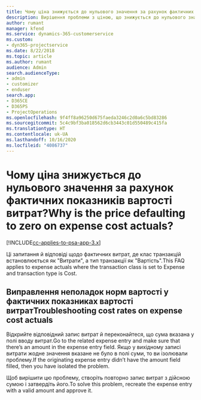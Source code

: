 ```yaml
---
title: Чому ціна знижується до нульового значення за рахунок фактичних показників вартості витрат?
description: Вирішення проблеми з ціною, що знижується до нульового значення за рахунок фактичних показників вартості витрат.
author: rumant
manager: kfend
ms.service: dynamics-365-customerservice
ms.custom:
- dyn365-projectservice
ms.date: 8/22/2018
ms.topic: article
ms.author: rumant
audience: Admin
search.audienceType:
- admin
- customizer
- enduser
search.app:
- D365CE
- D365PS
- ProjectOperations
ms.openlocfilehash: 9f4ff8a96250d675faeda3246c2d0a6c5bd83286
ms.sourcegitcommit: 5c4c9bf3ba018562d6cb3443c01d550489c415fa
ms.translationtype: HT
ms.contentlocale: uk-UA
ms.lasthandoff: 10/16/2020
ms.locfileid: "4086737"
---
```

# <a name="why-is-the-price-defaulting-to-zero-on-expense-cost-actuals"></a><span data-ttu-id="8af4a-103">Чому ціна знижується до нульового значення за рахунок фактичних показників вартості витрат?</span><span class="sxs-lookup"><span data-stu-id="8af4a-103">Why is the price defaulting to zero on expense cost actuals?</span></span>

[!INCLUDE[cc-applies-to-psa-app-3.x](../includes/cc-applies-to-psa-app-3x.md)]

<span data-ttu-id="8af4a-104">Ці запитання й відповіді щодо фактичних витрат, де клас транзакцій встановлюється як "Витрати", а тип транзакції як "Вартість".</span><span class="sxs-lookup"><span data-stu-id="8af4a-104">This FAQ applies to expense actuals where the transaction class is set to Expense and transaction type is Cost.</span></span>

## <a name="troubleshooting-cost-rates-on-expense-cost-actuals"></a><span data-ttu-id="8af4a-105">Виправлення неполадок норм вартості у фактичних показниках вартості витрат</span><span class="sxs-lookup"><span data-stu-id="8af4a-105">Troubleshooting cost rates on expense cost actuals</span></span>

<span data-ttu-id="8af4a-106">Відкрийте відповідний запис витрат й переконайтеся, що сума вказана у полі вводу витрат.</span><span class="sxs-lookup"><span data-stu-id="8af4a-106">Go to the related expense entry and make sure that there’s an amount in the expense entry field.</span></span> <span data-ttu-id="8af4a-107">Якщо у вихідному записі витрати жодне значення вказане не було в полі суми, то ви ізолювали проблему.</span><span class="sxs-lookup"><span data-stu-id="8af4a-107">If the originating expense entry didn’t have the amount field filled, then you have isolated the problem.</span></span>
 
<span data-ttu-id="8af4a-108">Щоб вирішити цю проблему, створіть повторно запис витрат з дійсною сумою і затвердіть його.</span><span class="sxs-lookup"><span data-stu-id="8af4a-108">To solve this problem, recreate the expense entry with a valid amount and approve it.</span></span>
